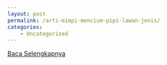 ```yaml
---
layout: post
permalink: /arti-mimpi-mencium-pipi-lawan-jenis/
categories:
    - Uncategorized
---
```


[Baca Selengkapnya](/01)